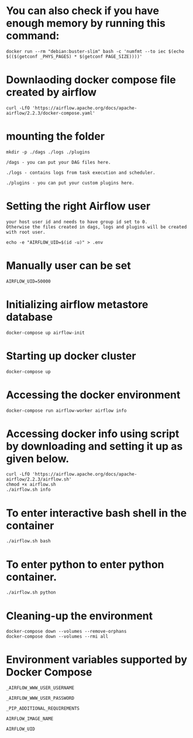 # You can also check if you have enough memory by running this command:

    docker run --rm "debian:buster-slim" bash -c 'numfmt --to iec $(echo $(($(getconf _PHYS_PAGES) * $(getconf PAGE_SIZE))))'

# Downlaoding docker compose file created by airflow
    
    curl -LfO 'https://airflow.apache.org/docs/apache-airflow/2.2.3/docker-compose.yaml'

# mounting the folder

    mkdir -p ./dags ./logs ./plugins

    /dags - you can put your DAG files here.

    ./logs - contains logs from task execution and scheduler.

    ./plugins - you can put your custom plugins here.


# Setting the right Airflow user
    your host user id and needs to have group id set to 0. 
    Otherwise the files created in dags, logs and plugins will be created with root user.
    
    echo -e "AIRFLOW_UID=$(id -u)" > .env


# Manually user can be set
    
    AIRFLOW_UID=50000


# Initializing airflow metastore database

    docker-compose up airflow-init

# Starting up docker cluster

    docker-compose up

# Accessing the docker environment
    
    docker-compose run airflow-worker airflow info

# Accessing docker info using script by downloading and setting it up as given below.

    curl -LfO 'https://airflow.apache.org/docs/apache-airflow/2.2.3/airflow.sh'
    chmod +x airflow.sh
    ./airflow.sh info

#   To enter interactive bash shell in the container
    ./airflow.sh bash

#   To enter python to enter python container.

    ./airflow.sh python

# Cleaning-up the environment
    docker-compose down --volumes --remove-orphans
    docker-compose down --volumes --rmi all


# Environment variables supported by Docker Compose


    _AIRFLOW_WWW_USER_USERNAME

    _AIRFLOW_WWW_USER_PASSWORD

    _PIP_ADDITIONAL_REQUIREMENTS

    AIRFLOW_IMAGE_NAME

    AIRFLOW_UID








